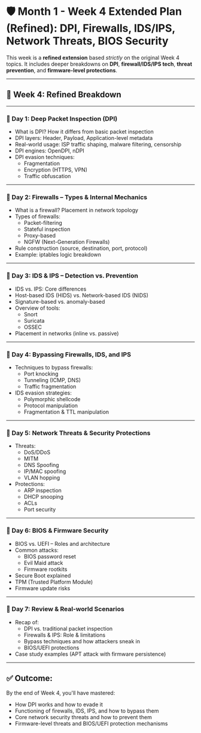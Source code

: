 # 🛡️ Month 1 - Week 4 Extended Plan (Refined): DPI, Firewalls, IDS/IPS, Network Threats, BIOS Security

This week is a **refined extension** based *strictly* on the original Week 4 topics. It includes deeper breakdowns on **DPI**, **firewall/IDS/IPS tech**, **threat prevention**, and **firmware-level protections**.

---

## 📅 Week 4: Refined Breakdown

---

### 📌 Day 1: Deep Packet Inspection (DPI)
- What is DPI? How it differs from basic packet inspection
- DPI layers: Header, Payload, Application-level metadata
- Real-world usage: ISP traffic shaping, malware filtering, censorship
- DPI engines: OpenDPI, nDPI
- DPI evasion techniques:
  - Fragmentation
  - Encryption (HTTPS, VPN)
  - Traffic obfuscation

---

### 📌 Day 2: Firewalls – Types & Internal Mechanics
- What is a firewall? Placement in network topology
- Types of firewalls:
  - Packet-filtering
  - Stateful inspection
  - Proxy-based
  - NGFW (Next-Generation Firewalls)
- Rule construction (source, destination, port, protocol)
- Example: iptables logic breakdown

---

### 📌 Day 3: IDS & IPS – Detection vs. Prevention
- IDS vs. IPS: Core differences
- Host-based IDS (HIDS) vs. Network-based IDS (NIDS)
- Signature-based vs. anomaly-based
- Overview of tools:
  - Snort
  - Suricata
  - OSSEC
- Placement in networks (inline vs. passive)

---

### 📌 Day 4: Bypassing Firewalls, IDS, and IPS
- Techniques to bypass firewalls:
  - Port knocking
  - Tunneling (ICMP, DNS)
  - Traffic fragmentation
- IDS evasion strategies:
  - Polymorphic shellcode
  - Protocol manipulation
  - Fragmentation & TTL manipulation

---

### 📌 Day 5: Network Threats & Security Protections
- Threats:
  - DoS/DDoS
  - MITM
  - DNS Spoofing
  - IP/MAC spoofing
  - VLAN hopping
- Protections:
  - ARP inspection
  - DHCP snooping
  - ACLs
  - Port security

---

### 📌 Day 6: BIOS & Firmware Security
- BIOS vs. UEFI – Roles and architecture
- Common attacks:
  - BIOS password reset
  - Evil Maid attack
  - Firmware rootkits
- Secure Boot explained
- TPM (Trusted Platform Module)
- Firmware update risks

---

### 📌 Day 7: Review & Real-world Scenarios
- Recap of:
  - DPI vs. traditional packet inspection
  - Firewalls & IPS: Role & limitations
  - Bypass techniques and how attackers sneak in
  - BIOS/UEFI protections
- Case study examples (APT attack with firmware persistence)

---

## ✅ Outcome:
By the end of Week 4, you'll have mastered:
- How DPI works and how to evade it
- Functioning of firewalls, IDS, IPS, and how to bypass them
- Core network security threats and how to prevent them
- Firmware-level threats and BIOS/UEFI protection mechanisms